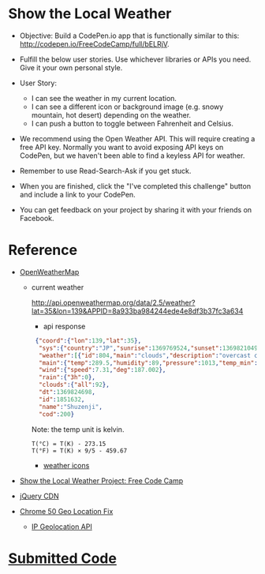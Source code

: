 # Show the Local Weather

- Objective: Build a CodePen.io app that is functionally similar to this: http://codepen.io/FreeCodeCamp/full/bELRjV.

- Fulfill the below user stories. Use whichever libraries or APIs you need. Give it your own personal style.

- User Story: 
  - I can see the weather in my current location.
  - I can see a different icon or background image (e.g. snowy mountain, hot desert) depending on the weather.
  - I can push a button to toggle between Fahrenheit and Celsius.

- We recommend using the Open Weather API. This will require creating a free API key. Normally you want to avoid exposing API keys on CodePen, but we haven't been able to find a keyless API for weather.

- Remember to use Read-Search-Ask if you get stuck.

- When you are finished, click the "I've completed this challenge" button and include a link to your CodePen.

- You can get feedback on your project by sharing it with your friends on Facebook.

# Reference
- [OpenWeatherMap](http://openweathermap.org/api)
  - current weather
  
    http://api.openweathermap.org/data/2.5/weather?lat=35&lon=139&APPID=8a933ba984244ede4e8df3b37fc3a634
    
    - api response
    ```JSON
     {"coord":{"lon":139,"lat":35},
      "sys":{"country":"JP","sunrise":1369769524,"sunset":1369821049},
      "weather":[{"id":804,"main":"clouds","description":"overcast clouds","icon":"04n"}],
      "main":{"temp":289.5,"humidity":89,"pressure":1013,"temp_min":287.04,"temp_max":292.04},
      "wind":{"speed":7.31,"deg":187.002},
      "rain":{"3h":0},
      "clouds":{"all":92},
      "dt":1369824698,
      "id":1851632,
      "name":"Shuzenji",
      "cod":200}
    ```
    Note: the temp unit is kelvin. 
    ```
    T(°C) = T(K) - 273.15
    T(°F) = T(K) × 9/5 - 459.67
    ```
    
    - [weather icons](https://openweathermap.org/weather-conditions)
    
- [Show the Local Weather Project: Free Code Camp](https://www.youtube.com/watch?v=eLK28VPJvCE)

- [jQuery CDN](https://code.jquery.com/)

- [Chrome 50 Geo Location Fix](https://www.youtube.com/watch?v=aLKJhOmBjBw&t=0s)
  - [IP Geolocation API](http://ip-api.com/docs/)

# [Submitted Code](http://codepen.io/ApplefaceLisa/pen/Wpjexy)
